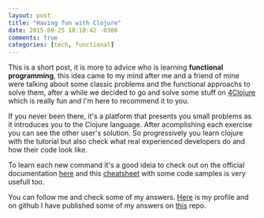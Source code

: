 ```yaml
---
layout: post
title: "Having fun with Clojure"
date: 2015-09-25 18:10:42 -0300
comments: true
categories: [tech, functional]
---
```


This is a short post, it is more to advice who is learning **functional programming**, this idea came to my mind after me and a friend of mine were talking about some classic problems and the functional approachs to solve them, after a while we decided to go and solve some stuff on [4Clojure](http://www.4clojure.com) which is really fun and I'm here to recommend it to you.

<!-- more -->

If you never been there, it's a platform that presents you small problems as it introduces you to the Clojure language. After acomplishing each exercise you can see the other user's solution. So progressively you learn clojure with the tutorial but also check what real experienced developers do and how their code look like.

To learn each new command it's a good ideia to check out on the official documentation [here](http://clojure.org/documentation) and this [cheatsheet](http://clojure.org/cheatsheet) with some code samples is very usefull too.

You can follow me and check some of my answers. [Here](https://www.4clojure.com/user/lgsanjos) is my profile and on github I have published some of my answers on [this](https://github.com/lgsanjos/4clojure_exercies) repo.
